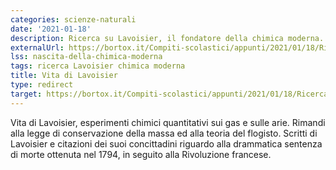 ```yaml
---
categories: scienze-naturali
date: '2021-01-18'
description: Ricerca su Lavoisier, il fondatore della chimica moderna.
externalUrl: https://bortox.it/Compiti-scolastici/appunti/2021/01/18/Ricerca-Lavoisier.html
lss: nascita-della-chimica-moderna
tags: ricerca Lavoisier chimica moderna
title: Vita di Lavoisier
type: redirect
target: https://bortox.it/Compiti-scolastici/appunti/2021/01/18/Ricerca-Lavoisier.html
---
```


Vita di Lavoisier, esperimenti chimici quantitativi sui gas e sulle arie. Rimandi alla legge di conservazione della massa ed alla teoria del flogisto. Scritti di Lavoisier e citazioni dei suoi concittadini riguardo alla drammatica sentenza di morte ottenuta nel 1794, in seguito alla Rivoluzione francese.